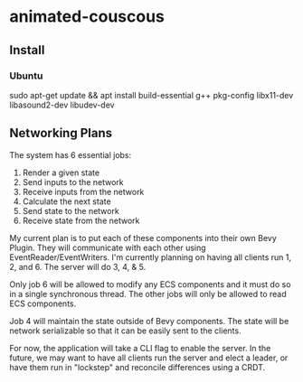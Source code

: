 # animated-couscous


## Install

### Ubuntu

sudo apt-get update && apt install build-essential g++ pkg-config libx11-dev libasound2-dev libudev-dev


## Networking Plans

The system has 6 essential jobs:

1. Render a given state
2. Send inputs to the network
3. Receive inputs from the network
4. Calculate the next state
5. Send state to the network
6. Receive state from the network

My current plan is to put each of these components into their own Bevy Plugin. They will communicate with each other using EventReader/EventWriters. I'm currently planning on having all clients run 1, 2, and 6. The server will do 3, 4, & 5.

Only job 6 will be allowed to modify any ECS components and it must do so in a single synchronous thread. The other jobs will only be allowed to read ECS components.

Job 4 will maintain the state outside of Bevy components. The state will be network serializable so that it can be easily sent to the clients.

For now, the application will take a CLI flag to enable the server. In the future, we may want to have all clients run the server and elect a leader, or have them run in "lockstep" and reconcile differences using a CRDT.
